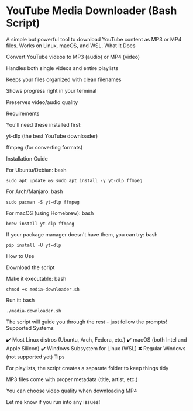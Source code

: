 # YouTube Media Downloader (Bash Script)

A simple but powerful tool to download YouTube content as MP3 or MP4 files. Works on Linux, macOS, and WSL.
What It Does

Convert YouTube videos to MP3 (audio) or MP4 (video)

Handles both single videos and entire playlists

Keeps your files organized with clean filenames

Shows progress right in your terminal

Preserves video/audio quality

Requirements

You'll need these installed first:

yt-dlp (the best YouTube downloader)

ffmpeg (for converting formats)

Installation Guide

For Ubuntu/Debian:
bash

    sudo apt update && sudo apt install -y yt-dlp ffmpeg

For Arch/Manjaro:
bash

    sudo pacman -S yt-dlp ffmpeg

For macOS (using Homebrew):
bash

    brew install yt-dlp ffmpeg

If your package manager doesn't have them, you can try:
bash

    pip install -U yt-dlp

How to Use

Download the script

Make it executable:
bash

    chmod +x media-downloader.sh

Run it:
bash

    ./media-downloader.sh

The script will guide you through the rest - just follow the prompts!
Supported Systems

✔️ Most Linux distros (Ubuntu, Arch, Fedora, etc.)
✔️ macOS (both Intel and Apple Silicon)
✔️ Windows Subsystem for Linux (WSL)
❌ Regular Windows (not supported yet)
Tips

For playlists, the script creates a separate folder to keep things tidy

MP3 files come with proper metadata (title, artist, etc.)

You can choose video quality when downloading MP4

Let me know if you run into any issues!
